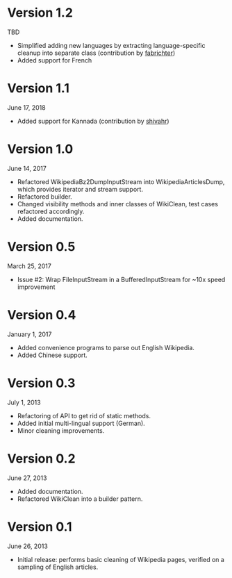 Version 1.2
===========
TBD

+ Simplified adding new languages by extracting language-specific cleanup into separate class
  (contribution by [fabrichter](https://github.com/fabrichter))
+ Added support for French

Version 1.1
===========
June 17, 2018

+ Added support for Kannada (contribution by [shivahr](https://github.com/shivahr))

Version 1.0
===========
June 14, 2017

+ Refactored WikipediaBz2DumpInputStream into WikipediaArticlesDump, which provides iterator and stream support.
+ Refactored builder.
+ Changed visibility methods and inner classes of WikiClean, test cases refactored accordingly.
+ Added documentation.

Version 0.5
===========
March 25, 2017

+ Issue #2: Wrap FileInputStream in a BufferedInputStream for ~10x speed improvement

Version 0.4
===========
January 1, 2017

+ Added convenience programs to parse out English Wikipedia.
+ Added Chinese support.

Version 0.3
===========
July 1, 2013

+ Refactoring of API to get rid of static methods.
+ Added initial multi-lingual support (German).
+ Minor cleaning improvements.

Version 0.2
===========
June 27, 2013

+ Added documentation.
+ Refactored WikiClean into a builder pattern.

Version 0.1
===========
June 26, 2013

+ Initial release: performs basic cleaning of Wikipedia pages, verified on a sampling of English articles.
